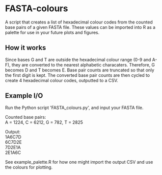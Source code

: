 # FASTA-colours
A script that creates a list of hexadecimal colour codes from the counted base pairs of a given FASTA file. These values can be imported into R as a palette for use in your future plots and figures.  
  
## How it works  
Since bases G and T are outside the hexadecimal colour range (0-9 and A-F), they are converted to the nearest alphabetic characaters. Therefore, G becomes D and T becomes E. Base pair counts are truncated so that only the first digit is kept. The converted base pair counts are then cycled to create 4 hexadecimal colour codes, outputted to a CSV.   

## Example I/O  
Run the Python script 'FASTA_colours.py', and input your FASTA file.  
  
Counted base pairs:  
A = 1224, C = 6212, G = 782, T = 2825  
  
Output:  
1A6C7D  
6C7D2E  
7D2E1A  
2E1A6C  
  
See example_palette.R for how one might import the output CSV and use the colours for plotting.  
